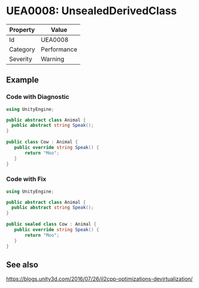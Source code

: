 # UEA0008: UnsealedDerivedClass

| Property | Value         |
| -------- | ------------- |
| Id       | UEA0008       |
| Category | Performance   |
| Severity | Warning       |

## Example

### Code with Diagnostic

```csharp
using UnityEngine;

public abstract class Animal {
  public abstract string Speak();
}
 
public class Cow : Animal {
   public override string Speak() {
       return "Moo";
   }
}
```

### Code with Fix


```csharp
using UnityEngine;

public abstract class Animal {
  public abstract string Speak();
}
 
public sealed class Cow : Animal {
   public override string Speak() {
       return "Moo";
   }
}
```

## See also
https://blogs.unity3d.com/2016/07/26/il2cpp-optimizations-devirtualization/
